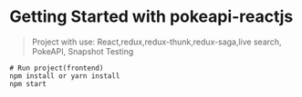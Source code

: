 # Getting Started with pokeapi-reactjs

> Project with use: React,redux,redux-thunk,redux-saga,live search, PokeAPI, Snapshot Testing

```
# Run project(frontend)
npm install or yarn install
npm start
```
